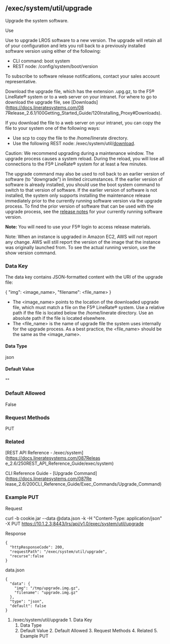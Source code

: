 ## /exec/system/util/upgrade

Upgrade the system software.

Use

Use to upgrade LROS software to a new version. The upgrade will retain all of
your configuration and lets you roll back to a previously installed software
version using either of the following:

  * CLI command: boot system
  * REST node: /config/system/boot/version

To subscribe to software release notifications, contact your sales account
representative.

Download the upgrade file, which has the extension .upg.gz, to the F5®
LineRate® system or to a web server on your intranet. For where to go to
download the upgrade file, see [Downloads](https://docs.lineratesystems.com/08
7Release_2.6.1/100Getting_Started_Guide/120Installing_Proxy#Downloads).

If you download the file to a web server on your intranet, you can copy the
file to your system one of the following ways:

  * Use scp to copy the file to the /home/linerate directory.
  * Use the following REST node: /exec/system/util/[download](https://docs.lineratesystems.com/087Release_2.6.1/250REST_API_Reference_Guide/exec/system/util/download).

Caution: We recommend upgrading during a maintenance window. The upgrade
process causes a system reload. During the reload, you will lose all
connections to the F5® LineRate® system for at least a few minutes.

The upgrade command may also be used to roll back to an earlier version of
software (to "downgrade") in limited circumstances. If the earlier version of
software is already installed, you should use the boot system command to
switch to that version of software. If the earlier version of software is not
installed, the system only supports installing the maintenance release
immediately prior to the currently running software version via the upgrade
process. To find the prior version of software that can be used with the
upgrade process, see the [release
notes](https://downloads.f5.com/esd/product.jsp?sw=Linerate&pro=AppProxy) for
your currently running software version.

**Note:** You will need to use your F5® login to access release materials.

Note: When an instance is upgraded in Amazon EC2, AWS will not report any
change. AWS will still report the version of the image that the instance was
originally launched from. To see the actual running version, use the show
version command.

### Data Key

The data key contains JSON-formatted content with the URI of the upgrade file:

{ "img": <image_name>, "filename": <file_name> }

  * The <image_name> points to the location of the downloaded upgrade file, which must match a file on the F5® LineRate® system. Use a relative path if the file is located below the /home/linerate directory. Use an absolute path if the file is located elsewhere.
  * The <file_name> is the name of upgrade file the system uses internally for the upgrade process. As a best practice, the <file_name> should be the same as the <image_name>.

#### Data Type

json

#### Default Value

""

### Default Allowed

False

### Request Methods

PUT

### Related

[REST API Reference - /exec/system](https://docs.lineratesystems.com/087Releas
e_2.6/250REST_API_Reference_Guide/exec/system)

CLI Reference Guide - [Upgrade Command](https://docs.lineratesystems.com/087Re
lease_2.6/200CLI_Reference_Guide/Exec_Commands/Upgrade_Command)

### Example PUT

Request

curl -b cookie.jar --data @data.json -k -H "Content-Type: application/json" -X
PUT https://10.1.2.3:8443/lrs/api/v1.0/exec/system/util/upgrade

Response

    
    {
      "httpResponseCode": 200,
      "requestPath": "/exec/system/util/upgrade",
      "recurse":false
    }

data.json

    
    {
      "data": {
        "img": "/tmp/upgrade.img.gz",
        "filename": "upgrade.img.gz"
      },
      "type": "json",
      "default": false
    }

  

  1. /exec/system/util/upgrade
    1. Data Key
      1. Data Type
      2. Default Value
    2. Default Allowed
    3. Request Methods
    4. Related
    5. Example PUT

